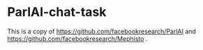 # ParlAI-chat-task

This is a copy of https://github.com/facebookresearch/ParlAI and https://github.com/facebookresearch/Mephisto .
